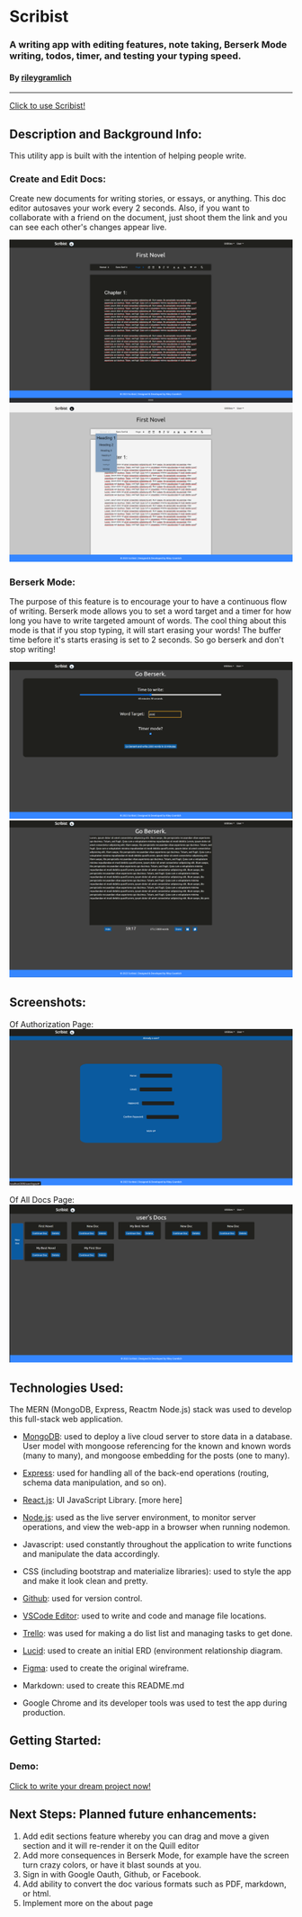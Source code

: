 # Scribist
### A writing app with editing features, note taking, Berserk Mode writing, todos, timer, and testing your typing speed.
#### By [rileygramlich](https://github.com/rileygramlich)
---
[Click to use Scribist!](https://scribist.herokuapp.com/)

## Description and Background Info:
This utility app is built with the intention of helping people write.

### Create and Edit Docs:
Create new documents for writing stories, or essays, or anything. This doc editor autosaves your work every 2 seconds. Also, if you want to collaborate with a friend on the document, just shoot them the link and you can see each other's changes appear live.

![gif of doc page](./public/img/doc-dark.png)
![gif of doc page](./public/img/doc-light.png)


### Berserk Mode:
The purpose of this feature is to encourage your to have a continuous flow of writing. Berserk mode allows you to set a word target and a timer for how long you have to write targeted amount of words.  The cool thing about this mode is that if you stop typing, it will start erasing your words! The buffer time before it's starts erasing is set to 2 seconds. So go berserk and don't stop writing!


![gif of berserk mode](./public/img/berserk-setup.png)
![gif of berserk mode](./public/img/berserk.png)

<!-- ### Typing Test:

![gif of type test]() -->


## Screenshots:
Of Authorization Page:
![Screenshots](./public/img/auth.png)

Of All Docs Page:
![Screenshots](./public/img/all-docs.png)


## Technologies Used:
The MERN (MongoDB, Express, Reactm Node.js) stack was used to develop this full-stack web application.

* [MongoDB](https://www.mongodb.com/): used to deploy a live cloud server to store data in a database. User model with mongoose referencing for the known and known words (many to many), and mongoose embedding for the posts (one to many).

* [Express](https://expressjs.com/): used for handling all of the back-end operations (routing, schema data manipulation, and so on).

* [React.js](https://reactjs.org/): UI JavaScript Library. [more here]

* [Node.js](https://nodejs.org/en/): used as the live server environment, to monitor server operations, and view the web-app in a browser when running nodemon.

<!-- * [Google People API](https://console.cloud.google.com/): used as a third party API to make Oauthentication with Google possible and bring in Google user data. -->

* Javascript: used constantly throughout the application to write functions and manipulate the data accordingly.

* CSS (including bootstrap and materialize libraries): used to style the app and make it look clean and pretty.

* [Github](https://github.com/): used for version control.

* [VSCode Editor](https://code.visualstudio.com/): used to write and code and manage file locations.

<!-- * [Railway](https://railway.app/): used for deploying the app for others to use. Use now: [link to app] -->

* [Trello](https://trello.com/u/rileygramlich1/boards): was used for making a do list list and managing tasks to get done.

* [Lucid](https://lucid.app/documents): used to create an initial ERD (environment relationship diagram.

* [Figma](): used to create the original wireframe.

* Markdown: used to create this README.md

* Google Chrome and its developer tools was used to test the app during production.

## Getting Started: 

### Demo:
[Click to write your dream project now!](https://scribist.herokuapp.com/)

## Next Steps: Planned future enhancements:
1. Add edit sections feature whereby you can drag and move a given section and it will re-render it on the Quill editor
2. Add more consequences in Berserk Mode, for example have the screen turn crazy colors, or have it blast sounds at you.
3. Sign in with Google Oauth, Github, or Facebook.
4. Add ability to convert the doc various formats such as PDF, markdown, or html.
5. Implement more on the about page 
